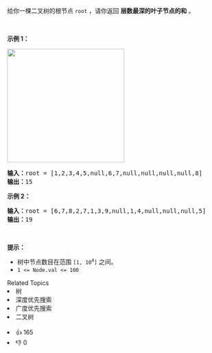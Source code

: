 <p>给你一棵二叉树的根节点 <code>root</code> ，请你返回 <strong>层数最深的叶子节点的和</strong> 。</p>

<p> </p>

<p><strong>示例 1：</strong></p>

<p><strong><img alt="" src="https://assets.leetcode-cn.com/aliyun-lc-upload/uploads/2019/12/28/1483_ex1.png" style="height: 265px; width: 273px;" /></strong></p>

<pre>
<strong>输入：</strong>root = [1,2,3,4,5,null,6,7,null,null,null,null,8]
<strong>输出：</strong>15
</pre>

<p><strong>示例 2：</strong></p>

<pre>
<strong>输入：</strong>root = [6,7,8,2,7,1,3,9,null,1,4,null,null,null,5]
<strong>输出：</strong>19
</pre>

<p> </p>

<p><strong>提示：</strong></p>

<ul>
	<li>树中节点数目在范围 <code>[1, 10<sup>4</sup>]</code> 之间。</li>
	<li><code>1 <= Node.val <= 100</code></li>
</ul>
<div><div>Related Topics</div><div><li>树</li><li>深度优先搜索</li><li>广度优先搜索</li><li>二叉树</li></div></div><br><div><li>👍 165</li><li>👎 0</li></div>